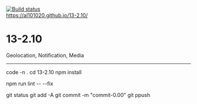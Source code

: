 
[![Build status](https://ci.appveyor.com/api/projects/status/09ifuh8iitx89xfb?svg=true)](https://ci.appveyor.com/project/Al101020/13-2-10)<br>
https://al101020.github.io/13-2.10/<br>

# 13-2.10
Geolocation, Notification, Media

---

code -n .
cd 13-2.10
npm install

npm run lint -- --fix

git status
git add -A
git commit -m "commit-0.00"
git ppush
